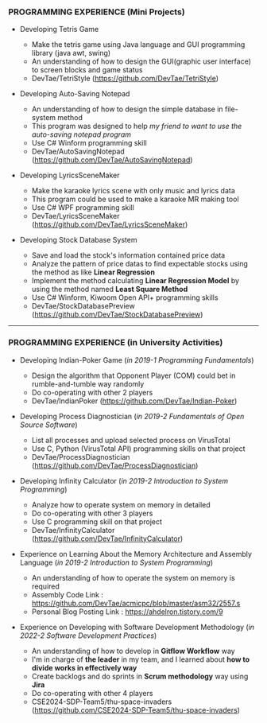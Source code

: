 ### PROGRAMMING EXPERIENCE (Mini Projects)
- Developing Tetris Game
  - Make the tetris game using Java language and GUI programming library (java awt, swing)
  - An understanding of how to design the GUI(graphic user interface) to screen blocks and game status
  - DevTae/TetriStyle (https://github.com/DevTae/TetriStyle)
  
- Developing Auto-Saving Notepad
  - An understanding of how to design the simple database in file-system method
  - This program was designed to help *my friend to want to use the auto-saving notepad program*
  - Use C# Winform programming skill
  - DevTae/AutoSavingNotepad (https://github.com/DevTae/AutoSavingNotepad)

- Developing LyricsSceneMaker
  - Make the karaoke lyrics scene with only music and lyrics data
  - This program could be used to make a karaoke MR making tool
  - Use C# WPF programming skill
  - DevTae/LyricsSceneMaker (https://github.com/DevTae/LyricsSceneMaker)

- Developing Stock Database System
  - Save and load the stock's information contained price data
  - Analyze the pattern of price datas to find expectable stocks using the method as like **Linear Regression**
  - Implement the method calculating **Linear Regression Model** by using the method named **Least Square Method**
  - Use C# Winform, Kiwoom Open API+ programming skills
  - DevTae/StockDatabasePreview (https://github.com/DevTae/StockDatabasePreview)

-----

### PROGRAMMING EXPERIENCE (in University Activities)
- Developing Indian-Poker Game (*in 2019-1 Programming Fundamentals*)
  - Design the algorithm that Opponent Player (COM) could bet in rumble-and-tumble way randomly
  - Do co-operating with other 2 players
  - DevTae/IndianPoker (https://github.com/DevTae/Indian-Poker)
 
- Developing Process Diagnostician (*in 2019-2 Fundamentals of Open Source Software*)
  - List all processes and upload selected process on VirusTotal
  - Use C, Python (VirusTotal API) programming skills on that project
  - DevTae/ProcessDiagnostician (https://github.com/DevTae/ProcessDiagnostician)

- Developing Infinity Calculator (*in 2019-2 Introduction to System Programming*)
  - Analyze how to operate system on memory in detailed
  - Do co-operating with other 3 players
  - Use C programming skill on that project
  - DevTae/InfinityCalculator (https://github.com/DevTae/InfinityCalculator)

- Experience on Learning About the Memory Architecture and Assembly Language (*in 2019-2 Introduction to System Programming*)
  - An understanding of how to operate the system on memory is required
  - Assembly Code Link : https://github.com/DevTae/acmicpc/blob/master/asm32/2557.s
  - Personal Blog Posting Link : https://ahdelron.tistory.com/9

- Experience on Developing with Software Development Methodology (*in 2022-2 Software Development Practices*)
  - An understanding of how to develop in **Gitflow Workflow** way
  - I'm in charge of **the leader** in my team, and I learned about **how to divide works in effectively way**
  - Create backlogs and do sprints in **Scrum methodology** way using **Jira**
  - Do co-operating with other 4 players
  - CSE2024-SDP-Team5/thu-space-invaders (https://github.com/CSE2024-SDP-Team5/thu-space-invaders)

